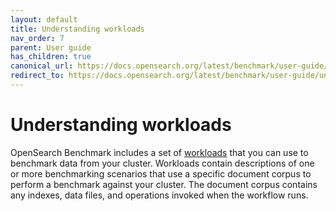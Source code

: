 ```yaml
---
layout: default
title: Understanding workloads
nav_order: 7
parent: User guide
has_children: true
canonical_url: https://docs.opensearch.org/latest/benchmark/user-guide/understanding-workloads/index/
redirect_to: https://docs.opensearch.org/latest/benchmark/user-guide/understanding-workloads/index/
---
```


# Understanding workloads

OpenSearch Benchmark includes a set of [workloads](https://github.com/opensearch-project/opensearch-benchmark-workloads) that you can use to benchmark data from your cluster. Workloads contain descriptions of one or more benchmarking scenarios that use a specific document corpus to perform a benchmark against your cluster. The document corpus contains any indexes, data files, and operations invoked when the workflow runs. 



